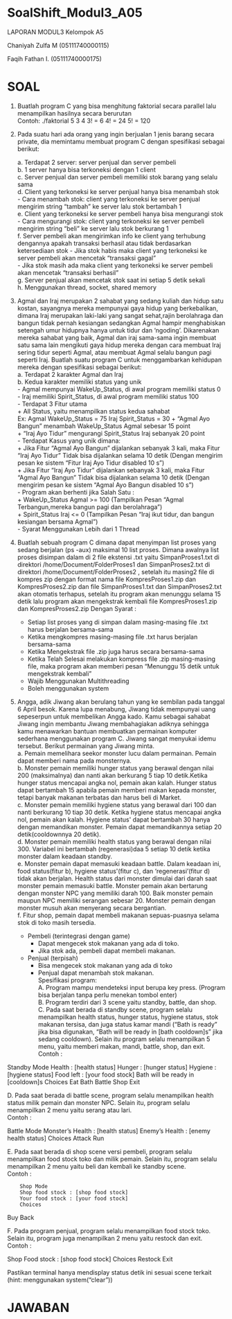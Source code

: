 # SoalShift_Modul3_A05

LAPORAN MODUL3 Kelompok A5

Chaniyah Zulfa M (05111740000115)

Faqih Fathan I. (05111740000175)

# SOAL
1. Buatlah program C yang bisa menghitung faktorial secara parallel lalu menampilkan hasilnya secara berurutan <br>
Contoh:
    ./faktorial 5 3 4
    3! = 6
    4! = 24
    5! = 120

2. Pada suatu hari ada orang yang ingin berjualan 1 jenis barang secara private, dia memintamu membuat program C dengan spesifikasi sebagai berikut:<br>

    a. Terdapat 2 server: server penjual dan server pembeli <br>
    b. 1 server hanya bisa terkoneksi dengan 1 client <br>
    c. Server penjual dan server pembeli memiliki stok barang yang selalu sama <br>
    d. Client yang terkoneksi ke server penjual hanya bisa menambah stok <br>
          - Cara menambah stok: client yang terkoneksi ke server penjual mengirim string “tambah” ke server lalu stok bertambah 1 <br>
    e. Client yang terkoneksi ke server pembeli hanya bisa mengurangi stok <br>
          - Cara mengurangi stok: client yang terkoneksi ke server pembeli mengirim string “beli” ke server lalu stok berkurang 1 <br>
    f. Server pembeli akan mengirimkan info ke client yang terhubung dengannya apakah transaksi berhasil atau tidak berdasarkan ketersediaan stok
          - Jika stok habis maka client yang terkoneksi ke server pembeli akan mencetak “transaksi gagal” <br>
          - Jika stok masih ada maka client yang terkoneksi ke server pembeli akan mencetak “transaksi berhasil” <br>
    g. Server penjual akan mencetak stok saat ini setiap 5 detik sekali <br>
    h. Menggunakan thread, socket, shared memory <br>

3. Agmal dan Iraj merupakan 2 sahabat yang sedang kuliah dan hidup satu kostan, sayangnya mereka mempunyai gaya hidup yang berkebalikan, dimana Iraj merupakan laki-laki yang sangat sehat,rajin berolahraga dan bangun tidak pernah kesiangan sedangkan Agmal hampir menghabiskan setengah umur hidupnya hanya untuk tidur dan ‘ngoding’. Dikarenakan mereka sahabat yang baik, Agmal dan iraj sama-sama ingin membuat satu sama lain mengikuti gaya hidup mereka dengan cara membuat Iraj sering tidur seperti Agmal, atau membuat Agmal selalu bangun pagi seperti Iraj. Buatlah suatu program C untuk menggambarkan kehidupan mereka dengan spesifikasi sebagai berikut: <br>
    a. Terdapat 2 karakter Agmal dan Iraj <br>
    b. Kedua karakter memiliki status yang unik <br>
        - Agmal mempunyai WakeUp_Status, di awal program memiliki status 0 <br>
        - Iraj memiliki Spirit_Status, di awal program memiliki status 100 <br>
        - Terdapat 3 Fitur utama <br>
              + All Status, yaitu menampilkan status kedua sahabat <br>
                Ex: Agmal WakeUp_Status = 75 
                    Iraj Spirit_Status = 30
              + “Agmal Ayo Bangun” menambah WakeUp_Status Agmal sebesar 15 point <br>
              + “Iraj Ayo Tidur” mengurangi Spirit_Status Iraj sebanyak 20 point <br>
        - Terdapat Kasus yang unik dimana: <br>
              + Jika Fitur “Agmal Ayo Bangun” dijalankan sebanyak 3 kali, maka Fitur “Iraj Ayo Tidur” Tidak bisa dijalankan selama 10   detik (Dengan mengirim pesan ke sistem “Fitur Iraj Ayo Tidur disabled 10 s”) <br>
              + Jika Fitur  “Iraj Ayo Tidur” dijalankan sebanyak 3 kali, maka Fitur “Agmal Ayo Bangun” Tidak bisa dijalankan selama 10 detik (Dengan mengirim pesan ke sistem “Agmal Ayo Bangun disabled 10 s”) <br>
        - Program akan berhenti jika Salah Satu : <br>
              + WakeUp_Status Agmal >= 100 (Tampilkan Pesan “Agmal Terbangun,mereka bangun pagi dan berolahraga”) <br>
              + Spirit_Status Iraj <= 0 (Tampilkan Pesan “Iraj ikut tidur, dan bangun kesiangan bersama Agmal”) <br>
        - Syarat Menggunakan Lebih dari 1 Thread <br>

4. Buatlah sebuah program C dimana dapat menyimpan list proses yang sedang berjalan (ps -aux) maksimal 10 list proses. Dimana awalnya list proses disimpan dalam di 2 file ekstensi .txt yaitu  SimpanProses1.txt di direktori /home/Document/FolderProses1 dan SimpanProses2.txt di direktori /home/Document/FolderProses2 , setelah itu masing2 file di  kompres zip dengan format nama file KompresProses1.zip dan KompresProses2.zip dan file SimpanProses1.txt dan SimpanProses2.txt akan otomatis terhapus, setelah itu program akan menunggu selama 15 detik lalu program akan mengekstrak kembali file KompresProses1.zip dan KompresProses2.zip 
Dengan Syarat : <br>
    - Setiap list proses yang di simpan dalam masing-masing file .txt harus berjalan bersama-sama <br>
    - Ketika mengkompres masing-masing file .txt harus berjalan bersama-sama <br>
    - Ketika Mengekstrak file .zip juga harus secara bersama-sama <br>
    - Ketika Telah Selesai melakukan kompress file .zip masing-masing file, maka program akan memberi pesan “Menunggu 15 detik untuk mengekstrak kembali” <br>
    - Wajib Menggunakan Multithreading <br>
    - Boleh menggunakan system <br>
    
5. Angga, adik Jiwang akan berulang tahun yang ke sembilan pada tanggal 6 April besok. Karena lupa menabung, Jiwang tidak mempunyai uang sepeserpun untuk membelikan Angga kado. Kamu sebagai sahabat Jiwang ingin membantu Jiwang membahagiakan adiknya sehingga kamu menawarkan bantuan membuatkan permainan komputer sederhana menggunakan program C. Jiwang sangat menyukai idemu tersebut. Berikut permainan yang Jiwang minta. <br>
  a. Pemain memelihara seekor monster lucu dalam permainan. Pemain dapat  memberi nama pada monsternya. <br>
  b. Monster pemain memiliki hunger status yang berawal dengan nilai 200 (maksimalnya) dan nanti akan berkurang 5 tiap 10 detik.Ketika hunger status mencapai angka nol, pemain akan kalah. Hunger status dapat bertambah 15 apabila pemain memberi makan kepada monster, tetapi banyak makanan terbatas dan harus beli di Market. <br>
  c. Monster pemain memiliki hygiene status yang berawal dari 100 dan nanti berkurang 10 tiap 30 detik. Ketika hygiene status mencapai angka nol, pemain akan kalah. Hygiene status' dapat bertambah 30 hanya dengan memandikan monster. Pemain dapat memandikannya setiap 20 detik(cooldownnya 20 detik). <br>
  d. Monster pemain memiliki health status yang berawal dengan nilai 300. Variabel ini bertambah (regenerasi)daa 5 setiap 10 detik ketika monster dalam keadaan standby. <br>
  e. Monster pemain dapat memasuki keadaan battle. Dalam keadaan ini, food status(fitur b), hygiene status'(fitur c), dan ‘regenerasi’(fitur d) tidak akan berjalan. Health status dari monster dimulai dari darah saat monster pemain memasuki battle. Monster pemain akan bertarung dengan monster NPC yang memiliki darah 100. Baik monster pemain maupun NPC memiliki serangan sebesar 20. Monster pemain dengan monster musuh akan menyerang secara bergantian. <br>
  f. Fitur shop, pemain dapat membeli makanan sepuas-puasnya selama stok di toko masih tersedia.<br>
      - Pembeli (terintegrasi dengan game) <br>
          + Dapat mengecek stok makanan yang ada di toko. <br>
          + Jika stok ada, pembeli dapat membeli makanan. <br>
      - Penjual (terpisah) <br>
          + Bisa mengecek stok makanan yang ada di toko <br>
          + Penjual dapat menambah stok makanan. <br>
    Spesifikasi program: <br>
A. Program mampu mendeteksi input berupa key press. (Program bisa berjalan tanpa perlu menekan tombol enter) <br>
B. Program terdiri dari 3 scene yaitu standby, battle, dan shop. <br>
C. Pada saat berada di standby scene, program selalu menampilkan health status, hunger status, hygiene status, stok makanan tersisa, dan juga status kamar mandi (“Bath is ready” jika bisa digunakan, “Bath will be ready in [bath cooldown]s” jika sedang cooldown). Selain itu program selalu menampilkan 5 menu, yaitu memberi makan, mandi, battle, shop, dan exit. <br> Contoh :

Standby Mode
Health : [health status]
Hunger : [hunger status]
Hygiene : [hygiene status]
Food left : [your food stock]
Bath will be ready in [cooldown]s
Choices
Eat
Bath
Battle
Shop
Exit

D. Pada saat berada di battle scene, program selalu menampilkan health status milik pemain dan monster NPC. Selain itu, program selalu menampilkan 2 menu yaitu serang atau lari. <br> Contoh :

Battle Mode
Monster’s Health : [health status]
Enemy’s Health : [enemy health status]
Choices
Attack
Run

E. Pada saat berada di shop scene versi pembeli, program selalu menampilkan food stock toko dan milik pemain. Selain itu, program selalu menampilkan 2 menu yaitu beli dan kembali ke standby scene. <br> Contoh :

        Shop Mode
        Shop food stock : [shop food stock]
        Your food stock : [your food stock]
        Choices
Buy
Back

F. Pada program penjual, program selalu menampilkan food stock toko. Selain itu, program juga menampilkan 2 menu yaitu restock dan exit. <br> Contoh :

Shop
Food stock : [shop food stock]
Choices
Restock
Exit

Pastikan terminal hanya mendisplay status detik ini sesuai scene terkait (hint: menggunakan system(“clear”))

# JAWABAN
